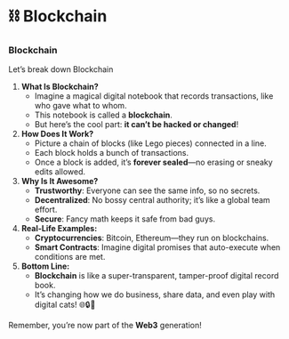 # ⛓️ Blockchain

### Blockchain

Let’s break down Blockchain

1. **What Is Blockchain?**
   * Imagine a magical digital notebook that records transactions, like who gave what to whom.
   * This notebook is called a **blockchain**.
   * But here’s the cool part: **it can’t be hacked or changed**!
2. **How Does It Work?**
   * Picture a chain of blocks (like Lego pieces) connected in a line.
   * Each block holds a bunch of transactions.
   * Once a block is added, it’s **forever sealed**—no erasing or sneaky edits allowed.
3. **Why Is It Awesome?**
   * **Trustworthy**: Everyone can see the same info, so no secrets.
   * **Decentralized**: No bossy central authority; it’s like a global team effort.
   * **Secure**: Fancy math keeps it safe from bad guys.
4. **Real-Life Examples:**
   * **Cryptocurrencies**: Bitcoin, Ethereum—they run on blockchains.
   * **Smart Contracts**: Imagine digital promises that auto-execute when conditions are met.
5. **Bottom Line:**
   * **Blockchain** is like a super-transparent, tamper-proof digital record book.
   * It’s changing how we do business, share data, and even play with digital cats! 🌐🔒🚀

Remember, you’re now part of the **Web3** generation!
